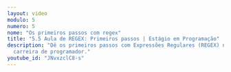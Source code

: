 ```yaml
---
layout: video
modulo: 5
numero: 5
nome: "Os primeiros passos com regex"
title: "5.5 Aula de REGEX: Primeiros passos | Estágio em Programação"
description: "Dê os primeiros passos com Expressões Regulares (REGEX) na sua
  carreira de programador."
youtube_id: "JNvxzclC8-s"
---
```


